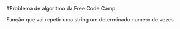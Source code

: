 #Problema de algoritmo da Free Code Camp

Função que vai repetir uma string um determinado numero de vezes
